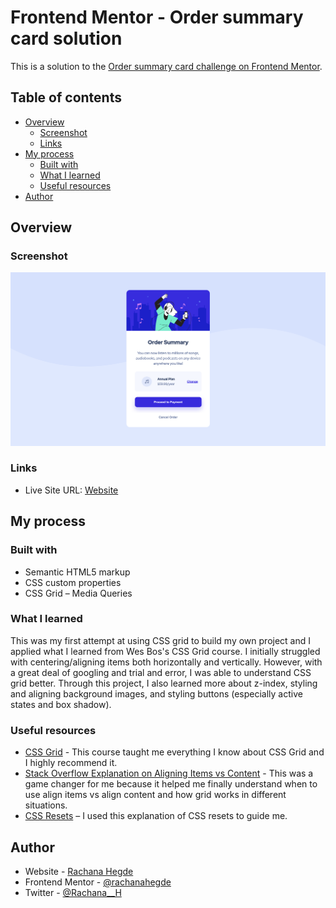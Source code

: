 # Frontend Mentor - Order summary card solution
This is a solution to the [Order summary card challenge on Frontend Mentor](https://www.frontendmentor.io/challenges/order-summary-component-QlPmajDUj).

## Table of contents

- [Overview](#overview)
  - [Screenshot](#screenshot)
  - [Links](#links)
- [My process](#my-process)
  - [Built with](#built-with)
  - [What I learned](#what-i-learned)
  - [Useful resources](#useful-resources)
- [Author](#author)

## Overview

### Screenshot

![Order Summary Component Screenshot](order-summary-component-screenshot.png)

### Links

- Live Site URL: [Website](https://rachanahegde.github.io/order-summary-component/index.html)

## My process

### Built with

- Semantic HTML5 markup
- CSS custom properties
- CSS Grid
– Media Queries

### What I learned

This was my first attempt at using CSS grid to build my own project and I applied what I learned from Wes Bos's CSS Grid course. I initially struggled with centering/aligning items both horizontally and vertically. However, with a great deal of googling and trial and error, I was able to understand CSS grid better. Through this project, I also learned more about z-index, styling and aligning background images, and styling buttons (especially active states and box shadow).

### Useful resources

- [CSS Grid](https://cssgrid.io/) - This course taught me everything I know about CSS Grid and I highly recommend it. 
- [Stack Overflow Explanation on Aligning Items vs Content](https://stackoverflow.com/questions/40740553/what-is-the-difference-between-align-items-vs-align-content-in-grid-layout) - This was a game changer for me because it helped me finally understand when to use align items vs align content and how grid works in different situations.
- [CSS Resets](https://learn.shayhowe.com/html-css/building-your-first-web-page/#using-css-resets) – I used this explanation of CSS resets to guide me.

## Author

- Website - [Rachana Hegde](http://rachanahegde.squarespace.com/)
- Frontend Mentor - [@rachanahegde](https://www.frontendmentor.io/profile/rachanahegde)
- Twitter - [@Rachana__H](https://twitter.com/Rachana__H)
